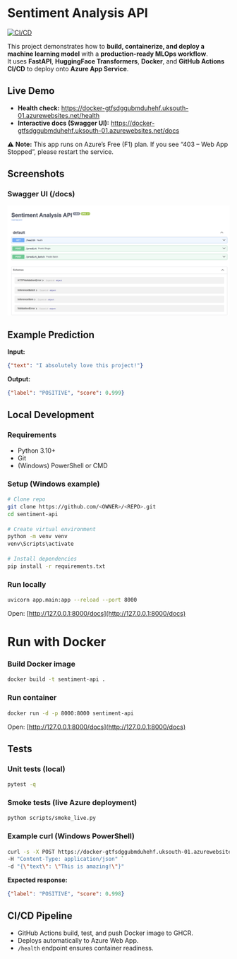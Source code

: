# Sentiment Analysis API 
[![CI/CD](https://github.com/yiqilaster/sentiment-api/actions/workflows/deploy-azure.yml/badge.svg?branch=main)](https://github.com/<OWNER>/<REPO>/actions/workflows/deploy-azure.yml)

This project demonstrates how to **build, containerize, and deploy a machine learning model** with a **production-ready MLOps workflow**.  
It uses **FastAPI**, **HuggingFace Transformers**, **Docker**, and **GitHub Actions CI/CD** to deploy onto **Azure App Service**.

## Live Demo
- **Health check:** https://docker-gtfsdggubmduhehf.uksouth-01.azurewebsites.net/health  
- **Interactive docs (Swagger UI):** https://docker-gtfsdggubmduhehf.uksouth-01.azurewebsites.net/docs

⚠️ **Note:** This app runs on Azure’s Free (F1) plan. If you see “403 – Web App Stopped”, please restart the service.

## Screenshots
### Swagger UI (/docs)
![Swagger UI Screenshot](assets/swagger-ui.png)

## Example Prediction
**Input:**
```json
{"text": "I absolutely love this project!"}
```

**Output:**
```json
{"label": "POSITIVE", "score": 0.999}
```

## Local Development
### Requirements
- Python 3.10+
- Git
- (Windows) PowerShell or CMD

### Setup (Windows example)
```bash
# Clone repo
git clone https://github.com/<OWNER>/<REPO>.git
cd sentiment-api

# Create virtual environment
python -m venv venv
venv\Scripts\activate

# Install dependencies
pip install -r requirements.txt
```

### Run locally
```bash
uvicorn app.main:app --reload --port 8000
```
Open: [http://127.0.0.1:8000/docs](http://127.0.0.1:8000/docs)

# Run with Docker
### Build Docker image
```bash
docker build -t sentiment-api .
```
### Run container
```bash
docker run -d -p 8000:8000 sentiment-api
```
Open: [http://127.0.0.1:8000/docs](http://127.0.0.1:8000/docs)

## Tests
### Unit tests (local)
```bash
pytest -q
```

### Smoke tests (live Azure deployment)
```bash
python scripts/smoke_live.py
```

### Example curl (Windows PowerShell)
```bash
curl -s -X POST https://docker-gtfsdggubmduhehf.uksouth-01.azurewebsites.net/predict `
-H "Content-Type: application/json" `
-d "{\"text\": \"This is amazing!\"}"
```

**Expected response:**
```json
{"label": "POSITIVE", "score": 0.998}
```

## CI/CD Pipeline
- GitHub Actions build, test, and push Docker image to GHCR.  
- Deploys automatically to Azure Web App.  
- `/health` endpoint ensures container readiness.

